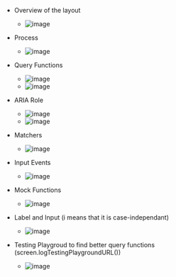 - Overview of the layout 
  - ![image](https://github.com/user-attachments/assets/04150259-a97a-4ff0-9826-28c0c020e51c)

- Process
  - ![image](https://github.com/user-attachments/assets/101f7bc4-c49f-459e-8373-26a9d0e06807)

- Query Functions
  - ![image](https://github.com/user-attachments/assets/b103e16f-117f-4a00-a79f-8a5657a3ccdb)
  - ![image](https://github.com/user-attachments/assets/26fc9e9a-6dcd-45da-bcf9-82846785a387)

- ARIA Role
  - ![image](https://github.com/user-attachments/assets/59cac602-37c2-4e41-af22-c0e533558e9e)
  - ![image](https://github.com/user-attachments/assets/31156b34-d39b-4304-b337-2130bc19aa58)

- Matchers
  - ![image](https://github.com/user-attachments/assets/d820b138-051c-42cb-96cc-bd86459719ce)

- Input Events
  - ![image](https://github.com/user-attachments/assets/8b548a54-ef4c-4bce-9c2b-0ece808a36aa)

- Mock Functions
  - ![image](https://github.com/user-attachments/assets/e4f26862-2f05-4833-a4a9-82ce795b451e)

- Label and Input (i means that it is case-independant)
  - ![image](https://github.com/user-attachments/assets/3ba809f1-33fa-4e82-b7e0-25a991d2e875)

- Testing Playgroud to find better query functions (screen.logTestingPlaygroundURL())
  - ![image](https://github.com/user-attachments/assets/8fa2259b-f030-4d78-ab66-6bcfbbc6a1ac)
